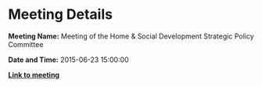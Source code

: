 # Meeting Details

**Meeting Name:** Meeting of the Home & Social Development Strategic Policy Committee

**Date and Time:** 2015-06-23 15:00:00

**<a href="https://www.limerick.ie/council/whats-on/meeting-home-social-development-strategic-policy-committee-4" target="_blank">Link to meeting</a>**
